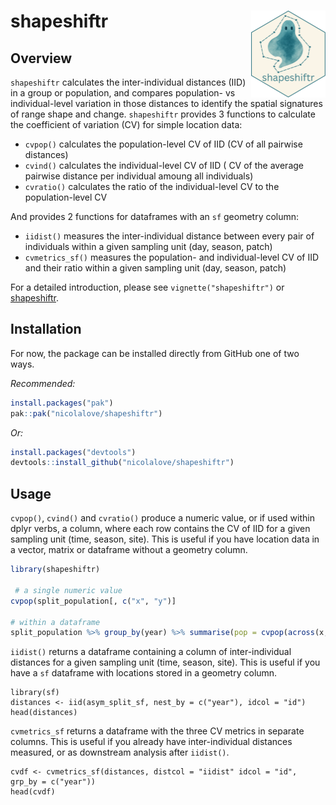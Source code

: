# shapeshiftr <a href="https://nicolalove.github.io/shapeshiftr/"><img src="man/figures/logo.png" align="right" height="139" alt="shapeshiftr website" /></a>

## Overview

`shapeshiftr` calculates the inter-individual distances (IID) in a group
or population, and compares population- vs individual-level variation in
those distances to identify the spatial signatures of range shape and
change. `shapeshiftr` provides 3 functions to calculate the coefficient
of variation (CV) for simple location data:

-   `cvpop()` calculates the population-level CV of IID (CV of all
    pairwise distances)
-   `cvind()` calculates the individual-level CV of IID ( CV of the
    average pairwise distance per individual amoung all individuals)
-   `cvratio()` calculates the ratio of the individual-level CV to the
    population-level CV

And provides 2 functions for dataframes with an `sf` geometry column:

-   `iidist()` measures the inter-individual distance between every pair
    of individuals within a given sampling unit (day, season, patch)
-   `cvmetrics_sf()` measures the population- and individual-level CV of
    IID and their ratio within a given sampling unit (day, season,
    patch)

For a detailed introduction, please see `vignette("shapeshiftr")` or
[shapeshiftr](articles/shapeshiftr.html).

## Installation

For now, the package can be installed directly from GitHub one of two
ways.

*Recommended:*

``` r
install.packages("pak")
pak::pak("nicolalove/shapeshiftr")
```

*Or:*

``` r
install.packages("devtools")
devtools::install_github("nicolalove/shapeshiftr")
```

## Usage

`cvpop()`, `cvind()` and `cvratio()` produce a numeric value, or if used
within dplyr verbs, a column, where each row contains the CV of IID for
a given sampling unit (time, season, site). This is useful if you have
location data in a vector, matrix or dataframe without a geometry
column.

``` r
library(shapeshiftr)

 # a single numeric value
cvpop(split_population[, c("x", "y")]

# within a dataframe
split_population %>% group_by(year) %>% summarise(pop = cvpop(across(x,y)), ind = cvind(across(x,y)), ratio = cvratio(across(x,y)))
```

`iidist()` returns a dataframe containing a column of inter-individual
distances for a given sampling unit (time, season, site). This is useful
if you have a `sf` dataframe with locations stored in a geometry column.

```         
library(sf)
distances <- iid(asym_split_sf, nest_by = c("year"), idcol = "id")
head(distances)
```

`cvmetrics_sf` returns a dataframe with the three CV metrics in separate
columns. This is useful if you already have inter-individual distances
measured, or as downstream analysis after `iidist()`.

```         
cvdf <- cvmetrics_sf(distances, distcol = "iidist" idcol = "id", grp_by = c("year"))
head(cvdf)
```
